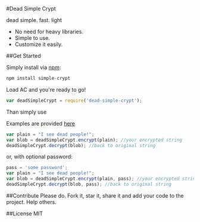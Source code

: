 #Dead Simple Crypt

dead simple. fast. light

  - No need for heavy libraries.
  - Simple to use.
  - Customize it easily. 


##Get Started

Simply install via [npm](https://npmjs.org/):

```javascript
npm install simple-crypt
```
Load AC and you're ready to go!
```javascript
var deadSimpleCrypt = require('dead-simple-crypt');
```

Than simply use

Examples are provided [here](https://github.com/sagivo/accept-bitcoin/tree/master/examples)
```javascript
var plain = "I see dead people!";
var blob = deadSimpleCrypt.encrypt(plain); //your encrypted string
deadSimpleCrypt.decrypt(blob); //back to original string
```

or, with optional password:
```javascript
pass = 'some password';
var plain = "I see dead people!"; 
var blob = deadSimpleCrypt.encrypt(plain, pass); //your encrypted string
deadSimpleCrypt.decrypt(blob, pass); //back to original string
```


##Contribute
Please do. Fork it, star it, share it and add your code to the project. Help others.  

##License
MIT